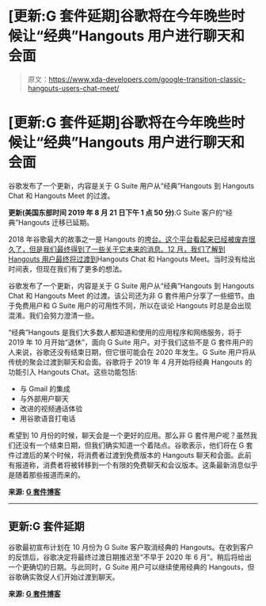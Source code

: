 # [更新:G 套件延期]谷歌将在今年晚些时候让“经典”Hangouts 用户进行聊天和会面

> 原文：<https://www.xda-developers.com/google-transition-classic-hangouts-users-chat-meet/>

# [更新:G 套件延期]谷歌将在今年晚些时候让“经典”Hangouts 用户进行聊天和会面

谷歌发布了一个更新，内容是关于 G Suite 用户从“经典”Hangouts 到 Hangouts Chat 和 Hangouts Meet 的过渡。

**更新(美国东部时间 2019 年 8 月 21 日下午 1 点 50 分)**:G Suite 客户的“经典”Hangouts 迁移已延期。

2018 年谷歌最大的故事之一是 Hangouts 的[垮台。这个平台看起来已经被废弃很久了，但是我们最终得到了一些关于它未来的消息。12 月，我们了解到](https://www.xda-developers.com/hangouts-meet-replacing-hangouts-g-suite/) [Hangouts 用户最终将过渡到](https://www.xda-developers.com/google-hangouts-shut-down-20120/)Hangouts Chat 和 Hangouts Meet。当时没有给出时间表，但现在我们有了更多的想法。

谷歌发布了一个更新，内容是关于 G Suite 用户从“经典”Hangouts 到 Hangouts Chat 和 Hangouts Meet 的过渡。该公司还为非 G 套件用户分享了一些细节。由于免费用户和 G Suite 用户的可用性不同，所以在谈论 Hangouts 时总是会出现混淆。我们会努力澄清一些。

“经典”Hangouts 是我们大多数人都知道和使用的应用程序和网络服务，将于 2019 年 10 月开始“退休”，面向 G Suite 用户。对于我们这些不是 G 套件用户的人来说，谷歌还没有结束日期，但它很可能会在 2020 年发生。G Suite 用户将从传统的聚会过渡到聊天和会面。谷歌将于 2019 年 4 月开始将经典 Hangouts 的功能引入 Hangouts Chat。这些功能包括:

*   与 Gmail 的集成
*   与外部用户聊天
*   改进的视频通话体验
*   用谷歌语音打电话

希望到 10 月份的时候，聊天会是一个更好的应用。那么非 G 套件用户呢？虽然我们还没有一个结束日期，但我们确实知道一个着陆点。谷歌表示，他们将在 G 套件过渡后的某个时候，将消费者过渡到免费版本的 Hangouts 聊天和会面。此前有报道称，消费者将被转移到一个有限的免费聊天和会议版本。这条最新消息似乎是随着那些报道而来的。

**来源: [G 套件博客](https://gsuiteupdates.googleblog.com/2019/01/upcoming-hangouts-service-consolidation.html)**

* * *

## 更新:G 套件延期

谷歌最初宣布计划在 10 月份为 G Suite 客户取消经典的 Hangouts。在收到客户的反馈后，谷歌决定将最终过渡日期推迟至“不早于 2020 年 6 月”。稍后将给出一个更确切的日期。与此同时，G Suite 用户可以继续使用经典的 Hangouts，但谷歌确实敦促人们开始过渡到聊天。

**来源: [G 套件博客](https://gsuiteupdates.googleblog.com/2019/08/updates-to-hangouts-chat-migration.html)**